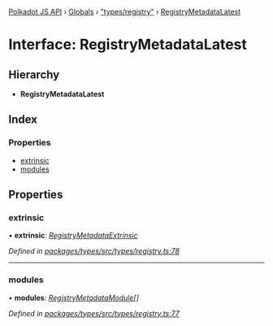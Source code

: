 [Polkadot JS API](../README.md) › [Globals](../globals.md) › ["types/registry"](../modules/_types_registry_.md) › [RegistryMetadataLatest](_types_registry_.registrymetadatalatest.md)

# Interface: RegistryMetadataLatest

## Hierarchy

* **RegistryMetadataLatest**

## Index

### Properties

* [extrinsic](_types_registry_.registrymetadatalatest.md#extrinsic)
* [modules](_types_registry_.registrymetadatalatest.md#modules)

## Properties

###  extrinsic

• **extrinsic**: *[RegistryMetadataExtrinsic](_types_registry_.registrymetadataextrinsic.md)*

*Defined in [packages/types/src/types/registry.ts:78](https://github.com/polkadot-js/api/blob/63573ca0de/packages/types/src/types/registry.ts#L78)*

___

###  modules

• **modules**: *[RegistryMetadataModule](_types_registry_.registrymetadatamodule.md)[]*

*Defined in [packages/types/src/types/registry.ts:77](https://github.com/polkadot-js/api/blob/63573ca0de/packages/types/src/types/registry.ts#L77)*
